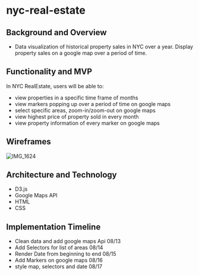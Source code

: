 # nyc-real-estate

 ## Background and Overview
 
 * Data visualization of historical property sales in NYC over a year. Display property sales on a google map over a period of time. 
 
 ## Functionality and MVP 
 
 In NYC RealEstate, users will be able to:

  * view properties in a specific time frame of months
  * view markers popping up over a period of time on google maps
  * select specific areas, zoom-in/zoom-out on google maps
  * view highest price of property sold in every month
  * view property information of every marker on google maps
  
 
 ## Wireframes 
   ![IMG_1624](https://user-images.githubusercontent.com/35496097/62915153-5e1dcf00-bd61-11e9-9c3f-1911b0538549.JPG)
   
## Architecture and Technology 

 * D3.js
 * Google Maps API
 * HTML
 * CSS
 
 
## Implementation Timeline 

* Clean data and add google maps Api 08/13
* Add Selectors for list of areas 08/14
* Render Date from beginning to end 08/15
* Add Markers on google maps 08/16
* style map, selectors and date 08/17





 
 
  
  
  
